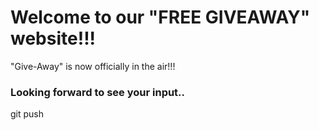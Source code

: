 # Welcome to our "FREE GIVEAWAY" website!!!

"Give-Away" is now officially in the air!!!

### Looking forward to see your input..
git push
